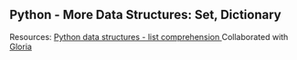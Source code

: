 ## Python - More Data Structures: Set, Dictionary

Resources: [Python data structures - list comprehension ](https://docs.python.org/3/tutorial/datastructures.html#list-comprehensions)
Collaborated with [Gloria](github.com/nappybrainiac)
